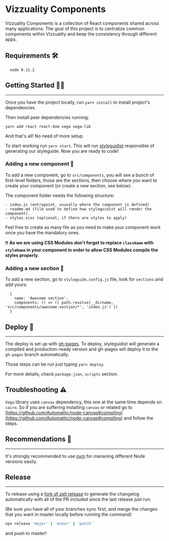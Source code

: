# Vizzuality Components

Vizzuality Components is a collection of React components shared across many applications. The goal of this project is to centralize common components within Vizzuality and keep the consistency through different apps.

## Requirements 🛠️
```
  node 8.11.2
```

## Getting Started 👨‍💻
---
Once you have the project locally, run `yarn install` to install project's dependencies.

Then install peer dependencies running:

```
yarn add react react-dom vega vega-lib
```

And that's all! No need of more setup.

To start working run `yarn start`. This will run [styleguidist](https://github.com/styleguidist/react-styleguidist) responsible of generating our styleguide. Now you are ready to code!


### Adding a new component 👾
To add a new component, go to `src/components`, you will see a bunch of first-level folders, those are the sections, then choose where you want to create your component (or create a new section, see below).

The component folder needs the following structure:
```
- index.js (entrypoint, ususally where the component is defined)
- readme.md (file used to define how styleguidist will render the component).
- styles.scss (optional, if there are styles to apply)
```

Feel free to create as many file as you need to make your component work once you have the mandatory ones.

❗❗ **As we are using CSS Modules don't forget to replace `className` with `styleName` in your component in order to allow CSS Modules compile
the styles properly.**

### Adding a new section 📜
To add a new section, go to `styleguide.config.js` file, look for `sections` and add yours:
```
  {
    name: 'Awesome section',
    components: () => ([ path.resolve(__dirname, 'src/components/awesome-section/*', 'index.js') ])
  }
```

## Deploy 🚀
---
The deploy is set up with [gh-pages](https://github.com/tschaub/gh-pages). To deploy, styleguidist will generate a compiled and production-ready version and gh-pages will deploy it to the `gh-pages` branch automatically.

Those steps can be run just typing `yarn deploy`.

For more details, check `package.json`, `scripts` section.

## Troubleshooting ⚠️

`Vega` library uses `canvas` dependency, this one at the same time depends on `cairo`. So if you are
suffering installing `canvas` or related go to [https://github.com/Automattic/node-canvas#compiling](https://github.com/Automattic/node-canvas#compiling) and follow the steps.


## Recommendations 🐰
---

It's strongly recommended to use [nvm](https://github.com/creationix/nvm) for mananing different Node versions easily.

## Release
---

To release using a [fork of zeit release](https://github.com/vizzuality/release) to generate the changelog automatically with all of the PR included since the last release just run:

(Be sure you have all of your branches sync first,
and merge the changes that you want in master locally before running the command)

```bash
npx release 'major' | 'minor' | 'patch'
```

and push to master!
